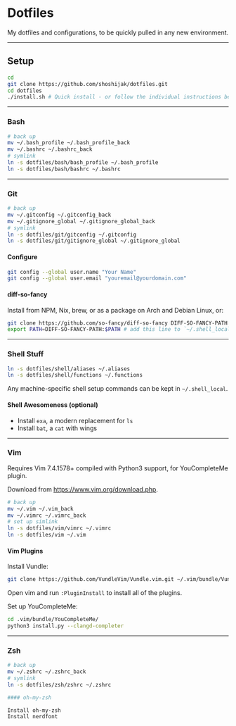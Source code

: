 # Dotfiles

My dotfiles and configurations, to be quickly pulled in any new environment.

_________________
## Setup

```bash
cd
git clone https://github.com/shoshijak/dotfiles.git
cd dotfiles
./install.sh # Quick install - or follow the individual instructions below
```

_________________
### Bash

```bash
# back up
mv ~/.bash_profile ~/.bash_profile_back
mv ~/.bashrc ~/.bashrc_back
# symlink
ln -s dotfiles/bash/bash_profile ~/.bash_profile
ln -s dotfiles/bash/bashrc ~/.bashrc
```
_________________
### Git

```bash
# back up
mv ~/.gitconfig ~/.gitconfig_back
mv ~/.gitignore_global ~/.gitignore_global_back
# symlink
ln -s dotfiles/git/gitconfig ~/.gitconfig
ln -s dotfiles/git/gitignore_global ~/.gitignore_global
```

#### Configure

```bash
git config --global user.name "Your Name"
git config --global user.email "youremail@yourdomain.com"
```

#### diff-so-fancy

Install from NPM, Nix, brew, or as a package on Arch and Debian Linux, or:

```bash
git clone https://github.com/so-fancy/diff-so-fancy DIFF-SO-FANCY-PATH
export PATH=DIFF-SO-FANCY-PATH:$PATH # add this line to `~/.shell_local`
```

_________________
### Shell Stuff

```bash
ln -s dotfiles/shell/aliases ~/.aliases
ln -s dotfiles/shell/functions ~/.functions
```

Any machine-specific shell setup commands can be kept in `~/.shell_local`.

#### Shell Awesomeness (optional)
- Install `exa`, a modern replacement for `ls`
- Install `bat`, a `cat` with wings

_________________
### Vim

Requires Vim 7.4.1578+ compiled with Python3 support, for YouCompleteMe plugin.

Download from https://www.vim.org/download.php.

```bash
# back up
mv ~/.vim ~/.vim_back
mv ~/.vimrc ~/.vimrc_back
# set up simlink
ln -s dotfiles/vim/vimrc ~/.vimrc
ln -s dotfiles/vim ~/.vim
```

#### Vim Plugins

Install Vundle:
```bash
git clone https://github.com/VundleVim/Vundle.vim.git ~/.vim/bundle/Vundle.vim
```

Open vim and run `:PluginInstall` to install all of the plugins.

Set up YouCompleteMe:

```bash
cd .vim/bundle/YouCompleteMe/
python3 install.py --clangd-completer
```

_________________
### Zsh

```bash
# back up
mv ~/.zshrc ~/.zshrc_back
# symlink
ln -s dotfiles/zsh/zshrc ~/.zshrc

#### oh-my-zsh

Install oh-my-zsh
Install nerdfont

